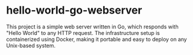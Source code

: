 # hello-world-go-webserver
This project is a simple web server written in Go, which responds with "Hello World" to any HTTP request. The infrastructure setup is containerized using Docker, making it portable and easy to deploy on any Unix-based system. 
